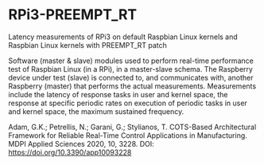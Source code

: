 # RPi3-PREEMPT_RT
Latency measurements of RPi3 on default Raspbian Linux kernels and Raspbian Linux kernels with PREEMPT_RT patch

Software (master & slave) modules used to perform real-time performance test of Raspbian Linux (in a RPi), 
in a master-slave schema. 
The Raspberry device under test (slave) is connected to, and communicates with, another Raspberry (master) 
that performs the actual measurements. Measurements include the latency of response tasks in user and kernel space, 
the response at specific periodic rates on execution of periodic tasks in user and kernel space, 
the maximum sustained frequency.

Adam, G.K.; Petrellis, N.; Garani, G.; Stylianos, T. COTS-Based Architectural Framework for Reliable Real-Time Control Applications in Manufacturing. MDPI Applied Sciences 2020, 10, 3228. DOI: https://doi.org/10.3390/app10093228
